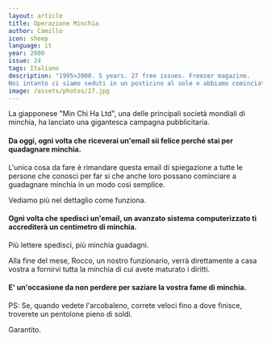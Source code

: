 ```yaml
---
layout: article
title: Operazione Minchia
author: Camillo
icon: sheep
language: it
year: 2000
issue: 24
tags: Italiano
description: "1995>2000. 5 years. 27 free issues. Freezer magazine.
Noi intanto ci siamo seduti in un posticino al sole e abbiamo cominciato ad aspettare. Koki intanto si allenava a fare una storiella e se la metteva ridendo dentro la sua maschera..."
image: /assets/photos/27.jpg
---
```


La giapponese "Min Chi Ha Ltd", una delle principali società mondiali di minchia, ha lanciato una gigantesca campagna pubblicitaria.

#### Da oggi, ogni volta che riceverai un'email sii felice perché stai per quadagnare minchia.
L'unica cosa da fare è rimandare questa email di spiegazione a tutte le persone che conosci per far si che anche loro possano cominciare a guadagnare minchia in un modo così semplice.

Vediamo più nel dettaglio come funziona.

#### Ogni volta che spedisci un'email, un avanzato sistema computerizzato ti accrediterà un centimetro di minchia.

Più lettere spedisci, più minchia guadagni.

Alla fine del mese, Rocco, un nostro funzionario, verrà direttamente a casa vostra a fornirvi tutta la minchia di cui avete maturato i diritti.

#### E' un'occasione da non perdere per saziare la vostra fame di minchia.

PS: Se, quando vedete l'arcobaleno, correte veloci fino a dove finisce, troverete un pentolone pieno di soldi.

Garantito.
